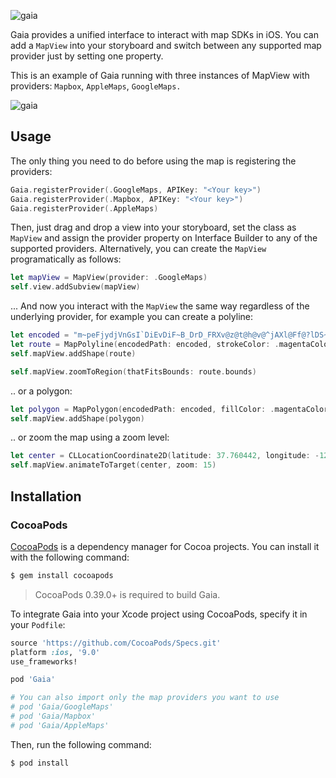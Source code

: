 ![gaia](https://cloud.githubusercontent.com/assets/232113/14424114/3e0a9eac-ff94-11e5-81f8-d1c681336a73.png)

Gaia provides a unified interface to interact with map SDKs in iOS. You
can add a `MapView` into your storyboard and switch between any
supported map provider just by setting one property.

This is an example of Gaia running with three instances of MapView with
providers: `Mapbox`, `AppleMaps`, `GoogleMaps.`

![gaia](https://cloud.githubusercontent.com/assets/232113/14695631/c3f875e8-0728-11e6-944f-5e7683bf2388.gif)

## Usage

The only thing you need to do before using the map is registering the
providers:

```swift
Gaia.registerProvider(.GoogleMaps, APIKey: "<Your key>")
Gaia.registerProvider(.Mapbox, APIKey: "<Your key>")
Gaia.registerProvider(.AppleMaps)
```

Then, just drag and drop a view into your storyboard, set the class as
`MapView` and assign the provider property on Interface Builder to any
of the supported providers. Alternatively, you can create the `MapView`
programatically as follows:

```swift
let mapView = MapView(provider: .GoogleMaps)
self.view.addSubview(mapView)
```

... And now you interact with the `MapView` the same way regardless of
the underlying provider, for example you can create a polyline:

```swift
let encoded = "m~peFjydjVnGsI`DiEvDiF~B_DrD_FRXv@z@t@h@v@^jAXl@Ff@?lDS~DQhFSxQw@~FY`EQF`C"
let route = MapPolyline(encodedPath: encoded, strokeColor: .magentaColor(), strokeWidth: 5.0)!
self.mapView.addShape(route)

self.mapView.zoomToRegion(thatFitsBounds: route.bounds)
```

.. or a polygon:

```swift
let polygon = MapPolygon(encodedPath: encoded, fillColor: .magentaColor())!
self.mapView.addShape(polygon)
```

.. or zoom the map using a zoom level:

```swift
let center = CLLocationCoordinate2D(latitude: 37.760442, longitude: -122.413316)
self.mapView.animateToTarget(center, zoom: 15)
```

## Installation

### CocoaPods

[CocoaPods](http://cocoapods.org) is a dependency manager for Cocoa
projects. You can install it with the following command:

```bash
$ gem install cocoapods
```

> CocoaPods 0.39.0+ is required to build Gaia.

To integrate Gaia into your Xcode project using CocoaPods, specify it in
your `Podfile`:

```ruby
source 'https://github.com/CocoaPods/Specs.git'
platform :ios, '9.0'
use_frameworks!

pod 'Gaia'

# You can also import only the map providers you want to use
# pod 'Gaia/GoogleMaps'
# pod 'Gaia/Mapbox'
# pod 'Gaia/AppleMaps'
```

Then, run the following command:

```bash
$ pod install
```
